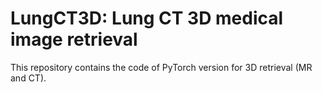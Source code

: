 # LungCT3D: Lung CT 3D medical image retrieval

This repository contains the code of PyTorch version for 3D retrieval (MR and CT).










        